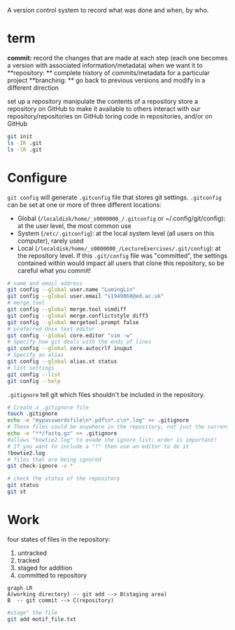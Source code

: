 A version control system to record what was done and when, by who.

# term
**commit:** record the changes that are made at each step (each one becomes a version with associated information/metadata) when we want it to
**repository: ** complete history of commits/metadata for a particular project
**branching: ** go back to previous versions and modify in a different direction



set up a repository
manipulate the contents of a repository
store a repository on GitHub to make it available to others
interact with our repository/repositories on GitHub
toring code in repositories, and/or on GitHub


```bash
git init
ls -IR .git
ls -lR .git
```
# Configure
`git config` will generate `.gitconfig` file that stores git settings.
`.gitconfig` can be set at one or more of three different locations:
- Global (`/localdisk/home/_s0000000_/.gitconfig` or ~/.config/git/config): at the user level, the most common use
- System (`/etc/.gitconfig`): at the local system level (all users on this computer), rarely used
- Local (`/localdisk/home/_s0000000_/LectureExercises/.git/config`): at the repository level. If this `.git/config` file was "committed", the settings contained within would impact all users that clone this repository, so be careful what you commit!
```bash
# name and email address
git config --global user.name "LumingLin"
git config --global user.email "s1949868@ed.ac.uk"
# merge.tool
git config --global merge.tool vimdiff
git config --global merge.conflictstyle diff3
git config --global mergetool.prompt false
# preferred Unix text editor
git config --global core.editor "vim -w"
# Specify how git deals with the ends of lines
git config --global core.autocrlf inuput
# Specify an alias
git config --global alias.st status
# list settings
git config --list
git config --help
```
`.gitignore` tell git which files  shouldn't  be included in the repository.  
```bash
# Create a .gitignore file
touch .gitignore
echo -e "mypasswordsfile\n*.pdf\n*.c\n*.log" >> .gitignore
# These files could be anywhere in the repository, not just the current directory
echo -e "**/fastq.gz" >> .gitignore
#allows "bowtie2.log" to evade the ignore list: order is important!
# If you want to include a "!" then use an editor to do it
!bowtie2.log
# files that are being ignored
git check-ignore -v *
```
```bash
# check the status of the repository
git status
git st
```
# Work
four states of files in the repository:
1.  untracked
2.  tracked
3.  staged for addition
4.  committed to repository
 ```mermaid
graph LR
A(working directory) -- git add --> B(staging area)
B  -- git commit --> C(repository)
```
```bash
#stage" the file
git add motif_file.txt
```
<!--stackedit_data:
eyJoaXN0b3J5IjpbOTYxOTY4MzE1LDExMzM3ODQyMzgsMjA1Mz
MyMzM5NCwtNjM0NzA1NjQ0LDEzNjkwOTgwMDUsMTkwOTYxNDY2
MSwyMDYyMDA4ODY0LC0xNDkxNDAxODQwLDIwMzI2Njk2NzcsOT
YzODY4OTkzLDEzODM3MDEyNjAsLTEzNjYxNjE0NTEsLTU4Mzk4
NzAzMiwtMTkxNDAxMDE3MCwxNzY0MjAzNzUsLTczNjQyMTIzOC
wtMTA3MjgxMDk2MiwyMTIxNTM1MDIyLDEyMTQzNDIzNzEsLTEz
Mzk4MzcyNTZdfQ==
-->